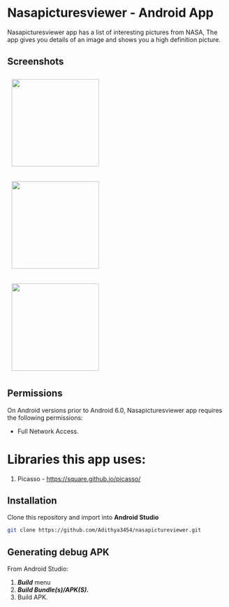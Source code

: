 # Nasapicturesviewer - Android App
Nasapicturesviewer app has a list of interesting pictures from NASA, The app gives you details of an image and shows you a high definition picture.

## Screenshots
[<img src="/gallery_list.png" align="center"
width="200"
    hspace="10" vspace="10">](/gallery_list.png)
    
[<img src="/gallery_grid.png" align="center"
width="200"
    hspace="10" vspace="10">](/gallery_grid.png)

[<img src="/image_detail.png" align="center"
width="200"
    hspace="10" vspace="10">](/image_detail.png)

## Permissions

On Android versions prior to Android 6.0, Nasapicturesviewer app requires the following permissions:
- Full Network Access.

# Libraries this app uses:

1. Picasso - https://square.github.io/picasso/

## Installation
Clone this repository and import into **Android Studio**
```bash
git clone https://github.com/Adithya3454/nasapictureviewer.git
```

## Generating debug APK
From Android Studio:
1. ***Build*** menu
2. ***Build Bundle(s)/APK(S).***
3. Build APK.
